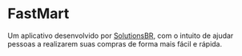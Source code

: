 # FastMart

Um aplicativo desenvolvido por [SolutionsBR](https://github.com/SolutionsBR), com o intuito de ajudar pessoas a realizarem suas compras de forma mais fácil e rápida.
